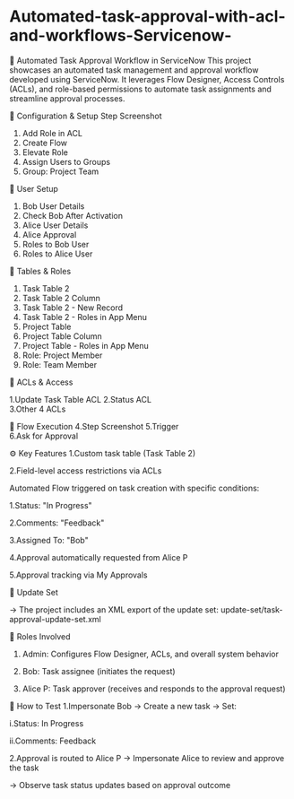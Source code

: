# Automated-task-approval-with-acl-and-workflows-Servicenow-
🚀 Automated Task Approval Workflow in ServiceNow
This project showcases an automated task management and approval workflow developed using ServiceNow. It leverages Flow Designer, Access Controls (ACLs), and role-based permissions to automate task assignments and streamline approval processes.

🔧 Configuration & Setup
Step	Screenshot
1. Add Role in ACL	
2. Create Flow	
3. Elevate Role	
4. Assign Users to Groups	
5. Group: Project Team	

👥 User Setup
1. Bob User Details	
2. Check Bob After Activation	
3. Alice User Details	
4. Alice Approval	
5. Roles to Bob User	
6. Roles to Alice User	

🧩 Tables & Roles

1. Task Table 2	
2. Task Table 2 Column	
3. Task Table 2 - New Record	
4. Task Table 2 - Roles in App Menu	
5. Project Table	
6. Project Table Column	
7. Project Table - Roles in App Menu	
8. Role: Project Member	
9.  Role: Team Member	

🔐 ACLs & Access

1.Update Task Table ACL	
2.Status ACL	
3.Other 4 ACLs	

🔁 Flow Execution
4.Step	Screenshot
5.Trigger	
6.Ask for Approval

⚙️ Key Features
1.Custom task table (Task Table 2)

2.Field-level access restrictions via ACLs


Automated Flow triggered on task creation with specific conditions:

1.Status: "In Progress"

2.Comments: "Feedback"

3.Assigned To: "Bob"

4.Approval automatically requested from Alice P

5.Approval tracking via My Approvals

💾 Update Set

-> The project includes an XML export of the update set:
update-set/task-approval-update-set.xml

👥 Roles Involved
1. Admin: Configures Flow Designer, ACLs, and overall system behavior

2. Bob: Task assignee (initiates the request)

3. Alice P: Task approver (receives and responds to the approval request)

🧪 How to Test
1.Impersonate Bob
→ Create a new task
→ Set:

i.Status: In Progress

ii.Comments: Feedback

2.Approval is routed to Alice P
→ Impersonate Alice to review and approve the task

→ Observe task status updates based on approval outcome
